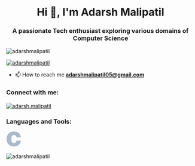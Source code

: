 <h1 align="center">Hi 👋, I'm Adarsh Malipatil</h1>
<h3 align="center">A passionate Tech enthusiast exploring various domains of Computer Science</h3>

<p align="left"> <img src="https://komarev.com/ghpvc/?username=adarshmalipatil&label=Profile%20views&color=0e75b6&style=flat" alt="adarshmalipatil" /> </p>

<p align="left"> <a href="https://github.com/ryo-ma/github-profile-trophy"><img src="https://github-profile-trophy.vercel.app/?username=adarshmalipatil" alt="adarshmalipatil" /></a> </p>

- 📫 How to reach me **adarshmalipatil05@gmail.com**

<h3 align="left">Connect with me:</h3>
<p align="left">
<a href="https://instagram.com/adarsh.malipatil" target="blank"><img align="center" src="https://raw.githubusercontent.com/rahuldkjain/github-profile-readme-generator/master/src/images/icons/Social/instagram.svg" alt="adarsh.malipatil" height="30" width="40" /></a>
</p>

<h3 align="left">Languages and Tools:</h3>
<p align="left"> <a href="https://www.cprogramming.com/" target="_blank" rel="noreferrer"> <img src="https://raw.githubusercontent.com/devicons/devicon/master/icons/c/c-original.svg" alt="c" width="40" height="40"/> </a> </p>

<p><img align="center" src="https://github-readme-streak-stats.herokuapp.com/?user=adarshmalipatil&" alt="adarshmalipatil" /></p>
